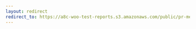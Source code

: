 ```yaml
---
layout: redirect
redirect_to: https://a8c-woo-test-reports.s3.amazonaws.com/public/pr-merge/40571/e2e/index.html
---
```

